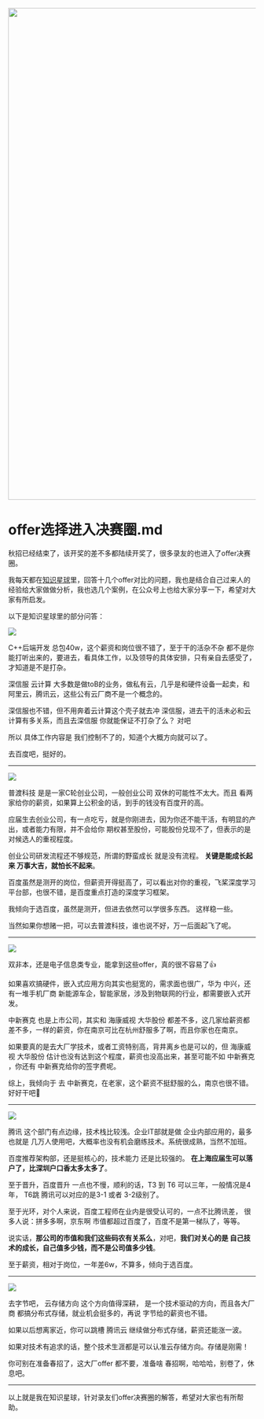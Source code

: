 <p align="center">
<a href="https://mp.weixin.qq.com/s/QVF6upVMSbgvZy8lHZS3CQ" target="_blank">
  <img src="https://code-thinking-1253855093.file.myqcloud.com/pics/20210924105952.png" width="1000"/>
</a>

# offer选择进入决赛圈.md

秋招已经结束了，该开奖的差不多都陆续开奖了，很多录友的也进入了offer决赛圈。

我每天都在[知识星球](https://mp.weixin.qq.com/s/QVF6upVMSbgvZy8lHZS3CQ)里，回答十几个offer对比的问题，我也是结合自己过来人的经验给大家做做分析，我也选几个案例，在公众号上也给大家分享一下，希望对大家有所启发。

以下是知识星球里的部分问答：

![](https://code-thinking-1253855093.file.myqcloud.com/pics/20211031113844.png)

C++后端开发 总包40w，这个薪资和岗位很不错了，至于干的活杂不杂 都不是你能打听出来的，要进去，看具体工作，以及领导的具体安排，只有亲自去感受了，才知道是不是打杂。

深信服 云计算 大多数是做toB的业务，做私有云，几乎是和硬件设备一起卖，和阿里云，腾讯云，这些公有云厂商不是一个概念的。

深信服也不错，但不用奔着云计算这个壳子就去冲 深信服，进去干的活未必和云计算有多关系，而且去深信服 你就能保证不打杂了么？ 对吧

所以 具体工作内容是 我们控制不了的，知道个大概方向就可以了。

去百度吧，挺好的。

-------------

![](https://code-thinking-1253855093.file.myqcloud.com/pics/20211031105039.png)

普渡科技 是是一家C轮创业公司，一般创业公司 双休的可能性不太大。而且 看两家给你的薪资，如果算上公积金的话，到手的钱没有百度开的高。

应届生去创业公司，有一点吃亏，就是你刚进去，因为你还不能干活，有明显的产出，或者能力有限，并不会给你 期权甚至股份，可能股份兑现不了，但表示的是对候选人的重视程度。

创业公司研发流程还不够规范，所谓的野蛮成长 就是没有流程。 **关键是能成长起来 万事大吉，就怕长不起来**。

百度虽然是测开的岗位，但薪资开得挺高了，可以看出对你的重视，飞桨深度学习平台部，也很不错，是百度重点打造的深度学习框架。

我倾向于选百度，虽然是测开，但进去依然可以学很多东西。 这样稳一些。

当然如果你想赌一把，可以去普渡科技，谁也说不好，万一后面起飞了呢。

----------

![](https://code-thinking-1253855093.file.myqcloud.com/pics/20211031111110.png)

双非本，还是电子信息类专业，能拿到这些offer，真的很不容易了👍

如果喜欢搞硬件，嵌入式应用方向其实也挺宽的，需求面也很广，华为 中兴，还有一堆手机厂商 新能源车企，智能家居，涉及到物联网的行业，都需要嵌入式开发。

中新赛克 也是上市公司，其实和 海康威视 大华股份 都差不多，这几家给薪资都差不多，一样的薪资，你在南京可比在杭州舒服多了啊，而且你家也在南京。

如果要真的是去大厂学技术，或者工资特别高，背井离乡也是可以的，但 海康威视 大华股份 估计也没有达到这个程度，薪资也没高出来，甚至可能不如 中新赛克 ，你还有 中新赛克给你的签字费呢。

综上，我倾向于 去 中新赛克，在老家，这个薪资不挺舒服的么，南京也很不错。 好好干吧💪

-------------

![](https://code-thinking-1253855093.file.myqcloud.com/pics/20211031110153.png)

腾讯 这个部门有点边缘，技术栈比较浅。企业IT部就是做 企业内部应用的，最多也就是 几万人使用吧，大概率也没有机会磨练技术。系统很成熟，当然不加班。

百度推荐架构部，还是挺核心的，技术能力 还是比较强的。 **在上海应届生可以落户了，比深圳户口香太多太多了**。

至于晋升，百度晋升 一点也不慢，顺利的话，T3 到 T6 可以三年，一般情况是4年， T6跳 腾讯可以对应的是3-1 或者 3-2级别了。

至于光环，对个人来说，百度工程师在业内是很受认可的，一点不比腾讯差， 很多人说：拼多多啊，京东啊 市值都超过百度了，百度不是第一梯队了，等等。

说实话，**那公司的市值和我们这些码农有关系么**，对吧，**我们对关心的是 自己技术的成长，自己值多少钱，而不是公司值多少钱**。

至于薪资，相对于岗位，一年差6w，不算多，倾向于选百度。

-------------

![](https://code-thinking-1253855093.file.myqcloud.com/pics/20211031105736.png)

去字节吧， 云存储方向 这个方向值得深耕， 是一个技术驱动的方向，而且各大厂商 都搞分布式存储，就业机会挺多的，再说 字节给的薪资也不错。

如果以后想离家近，你可以跳槽 腾讯云 继续做分布式存储，薪资还能涨一波。

如果对技术有追求的话，整个技术生涯都是可以认准云存储方向。存储是刚需！

你可别在准备春招了，这大厂offer 都不要，准备啥 春招啊，哈哈哈，别卷了，休息吧。

----------

以上就是我在知识星球，针对录友们offer决赛圈的解答，希望对大家也有所帮助。

